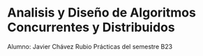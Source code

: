 # Analisis y Diseño de Algoritmos Concurrentes y Distribuidos
Alumno: Javier Chávez Rubio
Prácticas del semestre B23
